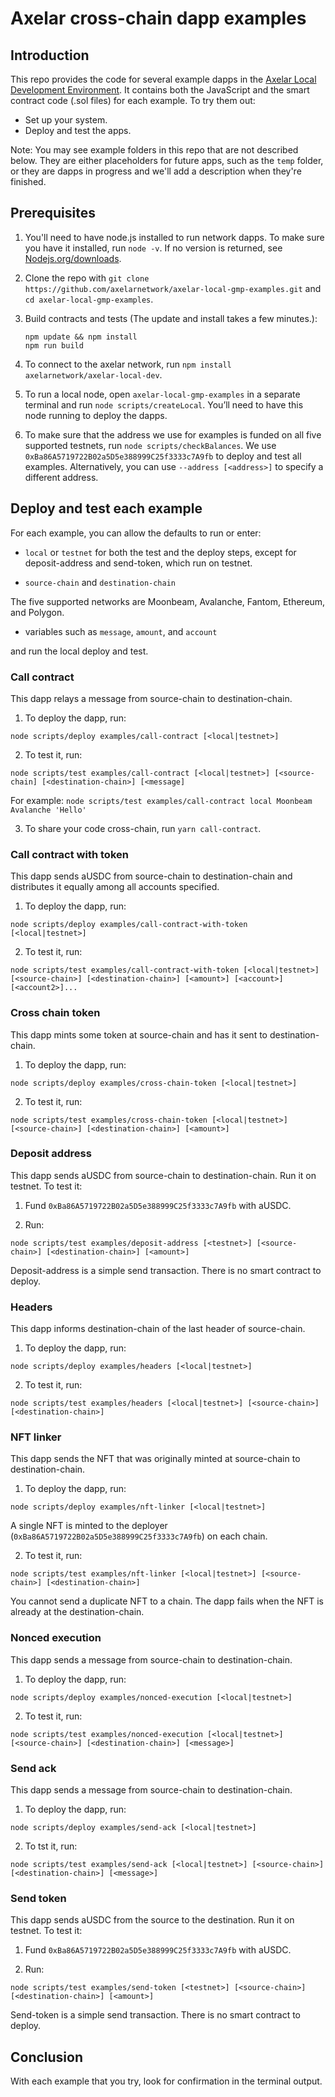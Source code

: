 # Axelar cross-chain dapp examples

## Introduction

This repo provides the code for several example dapps in the [Axelar Local Development Environment](https://github.com/axelarnetwork/axelar-local-dev). It contains both the JavaScript and the smart contract code (.sol files) for each example. To try them out:

- Set up your system.
- Deploy and test the apps.

Note: You may see example folders in this repo that are not described below. They are either placeholders for future apps, such as the `temp` folder, or they are dapps in progress and we'll add a description when they're finished.

## Prerequisites

1. You'll need to have node.js installed to run network dapps. To make sure you have it installed, run `node -v`. If no version is returned, see [Nodejs.org/downloads](https://nodejs.org/en/download/).

2. Clone the repo with `git clone https://github.com/axelarnetwork/axelar-local-gmp-examples.git` and `cd axelar-local-gmp-examples`.

3. Build contracts and tests (The update and install takes a few minutes.):
   ```
   npm update && npm install
   npm run build
   ```

3. To connect to the axelar network, run `npm install axelarnetwork/axelar-local-dev`.

4. To run a local node, open `axelar-local-gmp-examples` in a separate terminal and run `node scripts/createLocal`. You’ll need to have this node running to deploy the dapps.

5. To make sure that the address we use for examples is funded on all five supported testnets, run `node scripts/checkBalances`. We use `0xBa86A5719722B02a5D5e388999C25f3333c7A9fb` to deploy and test all examples. Alternatively, you can use `--address [<address>]` to specify a different address.

## Deploy and test each example

For each example, you can allow the defaults to run or enter:

- `local` or `testnet` for both the test and the deploy steps, except for deposit-address and send-token, which run on testnet.

- `source-chain` and `destination-chain`

The five supported networks are Moonbeam, Avalanche, Fantom, Ethereum, and Polygon.

- variables such as `message`, `amount`, and `account`

and run the local deploy and test.

### Call contract

This dapp relays a message from source-chain to destination-chain.

1. To deploy the dapp, run:

`node scripts/deploy examples/call-contract [<local|testnet>]`

2. To test it, run:

`node scripts/test examples/call-contract [<local|testnet>] [<source-chain] [<destination-chain>] [<message]`

For example:
`node scripts/test examples/call-contract local Moonbeam Avalanche 'Hello'`

3. To share your code cross-chain, run `yarn call-contract`.

### Call contract with token

This dapp sends aUSDC from source-chain to destination-chain and distributes it equally among all accounts specified.

1. To deploy the dapp, run:

`node scripts/deploy examples/call-contract-with-token [<local|testnet>]`

2. To test it, run:

`node scripts/test examples/call-contract-with-token [<local|testnet>] [<source-chain>] [<destination-chain>] [<amount>] [<account>] [<account2>]...`

### Cross chain token

This dapp mints some token at source-chain and has it sent to destination-chain.

1. To deploy the dapp, run:

`node scripts/deploy examples/cross-chain-token [<local|testnet>]`

2. To test it, run:

`node scripts/test examples/cross-chain-token [<local|testnet>] [<source-chain>] [<destination-chain>] [<amount>]`

### Deposit address

This dapp sends aUSDC from source-chain to destination-chain. Run it on testnet. To test it:

1. Fund `0xBa86A5719722B02a5D5e388999C25f3333c7A9fb` with aUSDC.

2. Run:

`node scripts/test examples/deposit-address [<testnet>] [<source-chain>] [<destination-chain>] [<amount>]`

Deposit-address is a simple send transaction. There is no smart contract to deploy.

### Headers

This dapp informs destination-chain of the last header of source-chain.

1. To deploy the dapp, run:

`node scripts/deploy examples/headers [<local|testnet>]`

2. To test it, run:

`node scripts/test examples/headers [<local|testnet>] [<source-chain>] [<destination-chain>]`

### NFT linker

This dapp sends the NFT that was originally minted at source-chain to destination-chain.

1. To deploy the dapp, run:

`node scripts/deploy examples/nft-linker [<local|testnet>]`

A single NFT is minted to the deployer (`0xBa86A5719722B02a5D5e388999C25f3333c7A9fb`) on each chain.

2. To test it, run:

`node scripts/test examples/nft-linker [<local|testnet>] [<source-chain>] [<destination-chain>]`

You cannot send a duplicate NFT to a chain. The dapp fails when the NFT is already at the destination-chain.

### Nonced execution

This dapp sends a message from source-chain to destination-chain.

1. To deploy the dapp, run:

`node scripts/deploy examples/nonced-execution [<local|testnet>]`

2. To test it, run:

`node scripts/test examples/nonced-execution [<local|testnet>] [<source-chain>] [<destination-chain>] [<message>]`

### Send ack

This dapp sends a message from source-chain to destination-chain.

1. To deploy the dapp, run:

`node scripts/deploy examples/send-ack [<local|testnet>]`

2. To tst it, run:

`node scripts/test examples/send-ack [<local|testnet>] [<source-chain>] [<destination-chain>] [<message>]`

### Send token

This dapp sends aUSDC from the source to the destination. Run it on testnet. To test it:

1. Fund `0xBa86A5719722B02a5D5e388999C25f3333c7A9fb` with aUSDC.

2. Run:

`node scripts/test examples/send-token [<testnet>] [<source-chain>] [<destination-chain>] [<amount>]`

Send-token is a simple send transaction. There is no smart contract to deploy.

## Conclusion

With each example that you try, look for confirmation in the terminal output.
